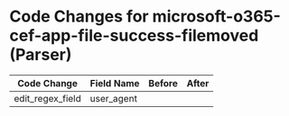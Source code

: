 # Code Changes for microsoft-o365-cef-app-file-success-filemoved (Parser)

| Code Change | Field Name | Before | After |
|-------------|------------|--------|-------|
| edit_regex_field | user_agent |  |  |